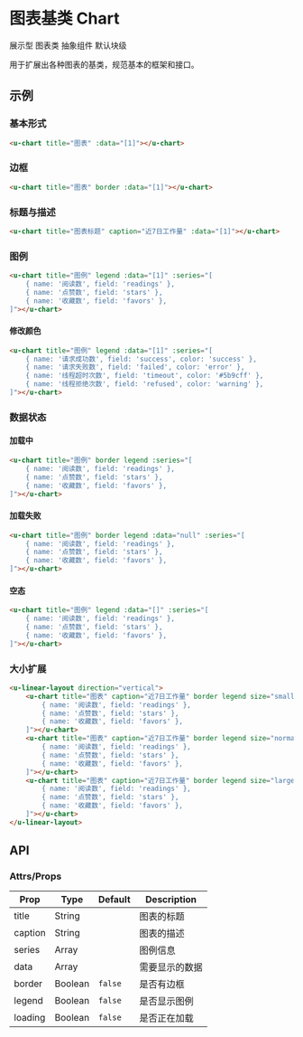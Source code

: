 # 图表基类 Chart

<u-label>展示型</u-label>&nbsp;<u-label>图表类</u-label>&nbsp;<u-label>抽象组件</u-label>&nbsp;<u-label>默认块级</u-label>

用于扩展出各种图表的基类，规范基本的框架和接口。

## 示例
### 基本形式

``` html
<u-chart title="图表" :data="[1]"></u-chart>
```

### 边框

``` html
<u-chart title="图表" border :data="[1]"></u-chart>
```

### 标题与描述
``` html
<u-chart title="图表标题" caption="近7日工作量" :data="[1]"></u-chart>
```

### 图例

``` html
<u-chart title="图例" legend :data="[1]" :series="[
    { name: '阅读数', field: 'readings' },
    { name: '点赞数', field: 'stars' },
    { name: '收藏数', field: 'favors' },
]"></u-chart>
```

#### 修改颜色

``` html
<u-chart title="图例" legend :data="[1]" :series="[
    { name: '请求成功数', field: 'success', color: 'success' },
    { name: '请求失败数', field: 'failed', color: 'error' },
    { name: '线程超时次数', field: 'timeout', color: '#5b9cff' },
    { name: '线程拒绝次数', field: 'refused', color: 'warning' },
]"></u-chart>
```

### 数据状态

#### 加载中
``` html
<u-chart title="图例" border legend :series="[
    { name: '阅读数', field: 'readings' },
    { name: '点赞数', field: 'stars' },
    { name: '收藏数', field: 'favors' },
]"></u-chart>
```

#### 加载失败
``` html
<u-chart title="图例" border legend :data="null" :series="[
    { name: '阅读数', field: 'readings' },
    { name: '点赞数', field: 'stars' },
    { name: '收藏数', field: 'favors' },
]"></u-chart>
```

#### 空态
``` html
<u-chart title="图例" legend :data="[]" :series="[
    { name: '阅读数', field: 'readings' },
    { name: '点赞数', field: 'stars' },
    { name: '收藏数', field: 'favors' },
]"></u-chart>
```

### 大小扩展

``` html
<u-linear-layout direction="vertical">
    <u-chart title="图表" caption="近7日工作量" border legend size="small" :data="[1]" :series="[
        { name: '阅读数', field: 'readings' },
        { name: '点赞数', field: 'stars' },
        { name: '收藏数', field: 'favors' },
    ]"></u-chart>
    <u-chart title="图表" caption="近7日工作量" border legend size="normal" :data="[1]" :series="[
        { name: '阅读数', field: 'readings' },
        { name: '点赞数', field: 'stars' },
        { name: '收藏数', field: 'favors' },
    ]"></u-chart>
    <u-chart title="图表" caption="近7日工作量" border legend size="large" :data="[1]" :series="[
        { name: '阅读数', field: 'readings' },
        { name: '点赞数', field: 'stars' },
        { name: '收藏数', field: 'favors' },
    ]"></u-chart>
</u-linear-layout>
```

## API

### Attrs/Props

| Prop | Type | Default | Description |
| --------- | ---- | ------- | ----------- |
| title | String |  | 图表的标题 |
| caption | String |  | 图表的描述 |
| series | Array |  | 图例信息 |
| data | Array |  | 需要显示的数据 |
| border | Boolean | `false` | 是否有边框 |
| legend | Boolean | `false` | 是否显示图例 |
| loading | Boolean | `false` | 是否正在加载 |
